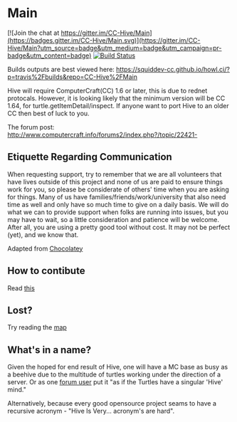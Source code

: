 # Main

[![Join the chat at https://gitter.im/CC-Hive/Main](https://badges.gitter.im/CC-Hive/Main.svg)](https://gitter.im/CC-Hive/Main?utm_source=badge&utm_medium=badge&utm_campaign=pr-badge&utm_content=badge) [![Build Status](https://travis-ci.org/CC-Hive/Main.svg?branch=master)](https://travis-ci.org/CC-Hive/Main)

Builds outputs are best viewed here: https://squiddev-cc.github.io/howl.ci/?p=travis%2Fbuilds&repo=CC-Hive%2FMain

Hive will require ComputerCraft(CC) 1.6 or later, this is due to rednet protocals. However, it is looking likely that the minimum version will be CC 1.64, for turtle.getItemDetail/inspect. If anyone want to port Hive to an older CC then best of luck to you.

The forum post: http://www.computercraft.info/forums2/index.php?/topic/22421-

## Etiquette Regarding Communication
When requesting support, try to remember that we are all volunteers that have lives outside of this project and none of us are paid to ensure things work for you, so please be considerate of others' time when you are asking for things. Many of us have families/friends/work/university that also need time as well and only have so much time to give on a daily basis. We will do what we can to provide support when folks are running into issues, but you may have to wait, so a little consideration and patience will be welcome. After all, you are using a pretty good tool without cost. It may not be perfect (yet), and we know that.

Adapted from [Chocolatey](https://github.com/chocolatey/choco#etiquette-regarding-communication)

## How to contibute
Read [this](https://github.com/CC-Hive/Main/blob/master/CONTRIBUTING.md)

## Lost?
Try reading the [map](https://github.com/CC-Hive/Main/blob/master/MAP.md)

## What's in a name?
Given the hoped for end result of Hive, one will have a MC base as busy as a beehive due to the multitude of turtles working under the direction of a server. Or as one [forum user](http://www.computercraft.info/forums2/index.php?/topic/22421-wip-mit-hive-a-turtle-control-system/page__view__findpost__p__213763) put it "as if the Turtles have a singular 'Hive' mind."

Alternatively, because every good opensource project seams to have a recursive acronym - "Hive Is Very... acronym's are hard".



